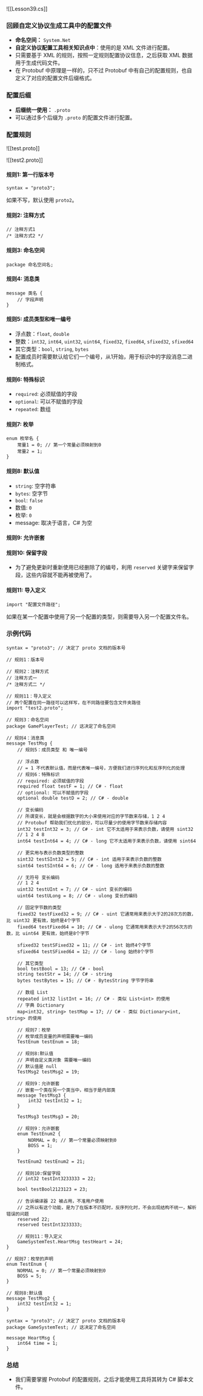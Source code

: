 ![[Lesson39.cs]]

### 回顾自定义协议生成工具中的配置文件
- **命名空间：** `System.Net`
- **自定义协议配置工具相关知识点中**：使用的是 XML 文件进行配置。
- 只需要基于 XML 的规则，按照一定规则配置协议信息，之后获取 XML 数据用于生成代码文件。
- 在 Protobuf 中原理是一样的，只不过 Protobuf 中有自己的配置规则，也自定义了对应的配置文件后缀格式。

### 配置后缀
- **后缀统一使用：** `.proto`
- 可以通过多个后缀为 `.proto` 的配置文件进行配置。

### 配置规则
![[test.proto]]

![[test2.proto]]

#### 规则1: 第一行版本号
```
syntax = "proto3";
```
如果不写，默认使用 `proto2`。

#### 规则2: 注释方式
```
// 注释方式1
/* 注释方式2 */
```

#### 规则3: 命名空间
```
package 命名空间名;
```

#### 规则4: 消息类
```
message 类名 {
    // 字段声明
}
```

#### 规则5: 成员类型和唯一编号
- 浮点数：`float`, `double`
- 整数：`int32`, `int64`, `uint32`, `uint64`, `fixed32`, `fixed64`, `sfixed32`, `sfixed64`
- 其它类型：`bool`, `string`, `bytes`
- 配置成员时需要默认给它们一个编号，从1开始，用于标识中的字段消息二进制格式。

#### 规则6: 特殊标识
- `required`: 必须赋值的字段
- `optional`: 可以不赋值的字段
- `repeated`: 数组

#### 规则7: 枚举
```
enum 枚举名 {
    常量1 = 0; // 第一个常量必须映射到0
    常量2 = 1;
}
```

#### 规则8: 默认值
- `string`: 空字符串
- `bytes`: 空字节
- `bool`: `false`
- 数值: `0`
- 枚举: `0`
- message: 取决于语言，C# 为空

#### 规则9: 允许嵌套

#### 规则10: 保留字段
- 为了避免更新时重新使用已经删除了的编号，利用 `reserved` 关键字来保留字段，这些内容就不能再被使用了。

#### 规则11: 导入定义
```
import "配置文件路径";
```
如果在某一个配置中使用了另一个配置的类型，则需要导入另一个配置文件名。
### 示例代码
```
syntax = "proto3"; // 决定了 proto 文档的版本号

// 规则1：版本号

// 规则2：注释方式
// 注释方式一
/* 注释方式二 */

// 规则11：导入定义
// 两个配置在同一路径可以这样写，在不同路径要包含文件夹路径
import "test2.proto";

// 规则3：命名空间
package GamePlayerTest; // 这决定了命名空间

// 规则4：消息类
message TestMsg {
    // 规则5：成员类型 和 唯一编号

    // 浮点数
    // = 1 不代表默认值，而是代表唯一编号，方便我们进行序列化和反序列化的处理
    // 规则6：特殊标识
    // required: 必须赋值的字段
    required float testF = 1; // C# - float
    // optional: 可以不赋值的字段
    optional double testD = 2; // C# - double

    // 变长编码
    // 所谓变长，就是会根据数字的大小来使用对应的字节数来存储，1 2 4
    // Protobuf 帮助我们优化的部分，可以尽量少的使用字节数来存储内容
    int32 testInt32 = 3; // C# - int 它不太适用于来表示负数，请使用 sint32
    // 1 2 4 8
    int64 testInt64 = 4; // C# - long 它不太适用于来表示负数，请使用 sint64

    // 更实用与表示负数类型的整数
    sint32 testSInt32 = 5; // C# - int 适用于来表示负数的整数
    sint64 testSInt64 = 6; // C# - long 适用于来表示负数的整数

    // 无符号 变长编码
    // 1 2 4
    uint32 testUInt = 7; // C# - uint 变长的编码
    uint64 testULong = 8; // C# - ulong 变长的编码

    // 固定字节数的类型
    fixed32 testFixed32 = 9; // C# - uint 它通常用来表示大于2的28次方的数，比 uint32 更有效，始终是4个字节
    fixed64 testFixed64 = 10; // C# - ulong 它通常用来表示大于2的56次方的数，比 uint64 更有效，始终是8个字节

    sfixed32 testSFixed32 = 11; // C# - int 始终4个字节
    sfixed64 testSFixed64 = 12; // C# - long 始终8个字节

    // 其它类型
    bool testBool = 13; // C# - bool
    string testStr = 14; // C# - string
    bytes testBytes = 15; // C# - BytesString 字节字符串

    // 数组 List
    repeated int32 listInt = 16; // C# - 类似 List<int> 的使用
    // 字典 Dictionary
    map<int32, string> testMap = 17; // C# - 类似 Dictionary<int, string> 的使用

    // 规则7：枚举
    // 枚举成员变量的声明需要唯一编码
    TestEnum testEnum = 18;

    // 规则8:默认值
    // 声明自定义类对象 需要唯一编码
    // 默认值是 null
    TestMsg2 testMsg2 = 19;

    // 规则9：允许嵌套
    // 嵌套一个类在另一个类当中，相当于是内部类
    message TestMsg3 {
        int32 testInt32 = 1;
    }

    TestMsg3 testMsg3 = 20;

    // 规则9：允许嵌套
    enum TestEnum2 {
        NORMAL = 0; // 第一个常量必须映射到0
        BOSS = 1;
    }

    TestEnum2 testEnum2 = 21;

    // 规则10:保留字段
    // int32 testInt3233333 = 22;

    bool testBool2123123 = 23;

    // 告诉编译器 22 被占用，不准用户使用
    // 之所以有这个功能，是为了在版本不匹配时，反序列化时，不会出现结构不统一，解析错误的问题
    reserved 22;
    reserved testInt3233333;

    // 规则11：导入定义
    GameSystemTest.HeartMsg testHeart = 24;
}

// 规则7：枚举的声明
enum TestEnum {
    NORMAL = 0; // 第一个常量必须映射到0
    BOSS = 5;
}

// 规则8:默认值
message TestMsg2 {
    int32 testInt32 = 1;
}

syntax = "proto3"; // 决定了 proto 文档的版本号
package GameSystemTest; // 这决定了命名空间

message HeartMsg {
    int64 time = 1;
}
```

### 总结
- 我们需要掌握 Protobuf 的配置规则，之后才能使用工具将其转为 C# 脚本文件。
